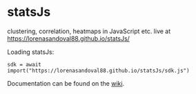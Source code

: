# statsJs

clustering, correlation, heatmaps in JavaScript etc. 
live at https://lorenasandoval88.github.io/statsJs/

Loading statsJs:

`sdk = await import("https://lorenasandoval88.github.io/statsJs/sdk.js")`

Documentation can be found on the [wiki](https://github.com/lorenasandoval88/statsJs/wiki).
